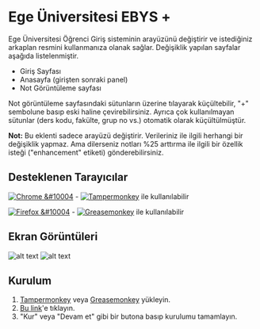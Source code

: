 # Ege Üniversitesi EBYS +
Ege Üniversitesi Öğrenci Giriş sisteminin arayüzünü değiştirir ve istediğiniz arkaplan resmini kullanmanıza olanak sağlar. Değişiklik yapılan sayfalar aşağıda listelenmiştir.
- Giriş Sayfası
- Anasayfa (girişten sonraki panel)
- Not Görüntüleme sayfası

Not görüntüleme sayfasındaki sütunların üzerine tılayarak küçültebilir, "+" sembolune basıp eski haline çevirebilirsiniz. Ayrıca çok kullanılmayan sütunlar (ders kodu, fakülte, grup no vs.) otomatik olarak küçültülmüştür.

**Not:** Bu eklenti sadece arayüzü değiştirir. Verileriniz ile ilgili herhangi bir değişiklik yapmaz. Ama dilerseniz notları %25 arttırma ile ilgili bir özellik isteği ("enhancement" etiketi) gönderebilirsiniz.

## Desteklenen Tarayıcılar
[![Chrome &#10004](https://img.shields.io/badge/Chrome-%E2%9C%94-green.svg?style=flat-square)](http://www.google.com/chrome/) -   [![Tampermonkey](https://img.shields.io/badge/Tampermonkey--green.svg?style=flat-square)](https://tampermonkey.net/) ile kullanılabilir

[![Firefox &#10004](https://img.shields.io/badge/Firefox-%E2%9C%94-orange.svg?style=flat-square)](https://www.mozilla.org/firefox) - [![Greasemonkey](https://img.shields.io/badge/Greasemonkey--yellow.svg?style=flat-square)](http://www.greasespot.net/) ile kullanılabilir

## Ekran Görüntüleri
![alt text][login]
![alt text][dashboard]

## Kurulum
1. [Tampermonkey](https://tampermonkey.net/) veya [Greasemonkey](http://www.greasespot.net/) yükleyin.
2. [Bu link](https://github.com/BekirUzun/EgeEBYSPlus/raw/master/ege-uni-ebys-plus.user.js)'e tıklayın.
3. "Kur" veya "Devam et" gibi bir butona basıp kurulumu tamamlayın.


[login]: https://github.com/BekirUzun/EgeEBYSPlus/blob/master/src/images/login-ss.png "Giriş Sayfası"
[dashboard]: https://github.com/BekirUzun/EgeEBYSPlus/blob/master/src/images/dashboard-ss.png "Anasayfa Sayfası"


